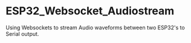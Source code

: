 # ESP32_Websocket_Audiostream
Using Websockets to stream Audio waveforms between two ESP32's to Serial output. 
